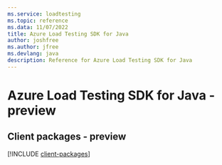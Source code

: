 ```yaml
---
ms.service: loadtesting
ms.topic: reference
ms.data: 11/07/2022
title: Azure Load Testing SDK for Java
author: joshfree
ms.author: jfree
ms.devlang: java
description: Reference for Azure Load Testing SDK for Java
---
```

# Azure Load Testing SDK for Java - preview

## Client packages - preview
[!INCLUDE [client-packages](load-testing-client-index.md)]